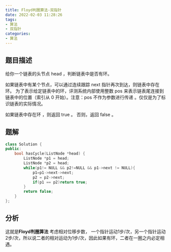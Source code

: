 ```yaml
---
title: Floyd判圈算法-双指针
date: 2022-02-03 11:28:26
tags:
- 算法
- 双指针
categories:
- 算法
---
```


## 题目描述

给你一个链表的头节点 head ，判断链表中是否有环。

如果链表中有某个节点，可以通过连续跟踪 next 指针再次到达，则链表中存在环。 为了表示给定链表中的环，评测系统内部使用整数 pos 来表示链表尾连接到链表中的位置（索引从 0 开始）。注意：pos 不作为参数进行传递 。仅仅是为了标识链表的实际情况。

如果链表中存在环 ，则返回 true 。 否则，返回 false 。

[力扣（LeetCode）]: https://leetcode-cn.com/problems/linked-list-cycle

<!--more-->

## 题解

```cpp
class Solution {
public:
    bool hasCycle(ListNode *head) {
        ListNode *p1 = head;
        ListNode *p2 = head;
        while(p1!= NULL && p2!=NULL && p1->next != NULL){
            p1=p1->next->next;
            p2 = p2->next;
            if(p1 == p2)return true;
        }
        return false;
    }
};
```

## 分析

这就是**Floyd判圈算法**
考虑相对位移步数， 一个指针运动1步/次，另一个指针运动2步/次，所以说二者的相对运动为1步/次，因此如果有环，二者在一圈之内必定相遇。

